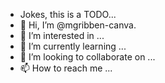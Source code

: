 - Jokes, this is a TODO...
- 👋 Hi, I’m @mgribben-canva.
- 👀 I’m interested in ...
- 🌱 I’m currently learning ...
- 💞️ I’m looking to collaborate on ...
- 📫 How to reach me ...

